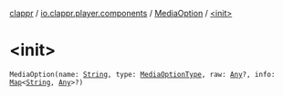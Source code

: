 [clappr](../../index.md) / [io.clappr.player.components](../index.md) / [MediaOption](index.md) / [&lt;init&gt;](./-init-.md)

# &lt;init&gt;

`MediaOption(name: `[`String`](https://kotlinlang.org/api/latest/jvm/stdlib/kotlin/-string/index.html)`, type: `[`MediaOptionType`](../-media-option-type/index.md)`, raw: `[`Any`](https://kotlinlang.org/api/latest/jvm/stdlib/kotlin/-any/index.html)`?, info: `[`Map`](https://kotlinlang.org/api/latest/jvm/stdlib/kotlin.collections/-map/index.html)`<`[`String`](https://kotlinlang.org/api/latest/jvm/stdlib/kotlin/-string/index.html)`, `[`Any`](https://kotlinlang.org/api/latest/jvm/stdlib/kotlin/-any/index.html)`>?)`